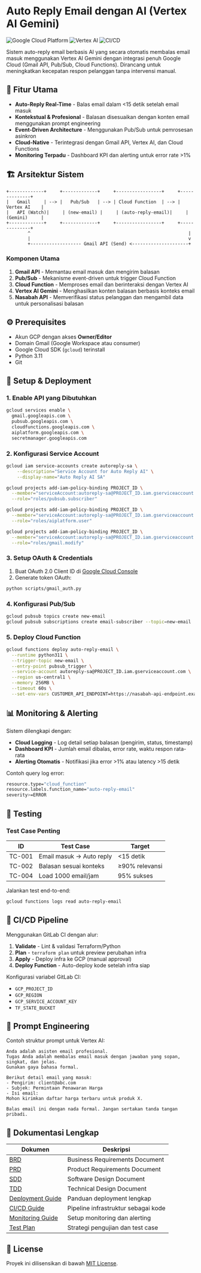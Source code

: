 # Auto Reply Email dengan AI (Vertex AI Gemini)

![Google Cloud Platform](https://img.shields.io/badge/GCP-Cloud_Functions-4285F4?logo=google-cloud)
![Vertex AI](https://img.shields.io/badge/Vertex_AI-Gemini-0F9D58?logo=google-cloud)
![CI/CD](https://img.shields.io/badge/CI_CD-GitLab_Flow-FC6D26?logo=gitlab)

Sistem auto-reply email berbasis AI yang secara otomatis membalas email masuk menggunakan Vertex AI Gemini dengan integrasi penuh Google Cloud (Gmail API, Pub/Sub, Cloud Functions). Dirancang untuk meningkatkan kecepatan respon pelanggan tanpa intervensi manual.

## 📌 Fitur Utama

- **Auto-Reply Real-Time** - Balas email dalam <15 detik setelah email masuk
- **Kontekstual & Profesional** - Balasan disesuaikan dengan konten email menggunakan prompt engineering
- **Event-Driven Architecture** - Menggunakan Pub/Sub untuk pemrosesan asinkron
- **Cloud-Native** - Terintegrasi dengan Gmail API, Vertex AI, dan Cloud Functions
- **Monitoring Terpadu** - Dashboard KPI dan alerting untuk error rate >1%

## 🏗️ Arsitektur Sistem

```
+-------------+     +-------------+     +-----------------+     +--------------+
|   Gmail     | --> |   Pub/Sub   | --> | Cloud Function  | --> | Vertex AI    |
|   API (Watch)|     | (new-email) |     | (auto-reply-email)|     | (Gemini)     |
+-------------+     +-------------+     +-----------------+     +--------------+
        ^                                                           |
        |                                                           v
        +------------------- Gmail API (Send) <---------------------+
```

### Komponen Utama
1. **Gmail API** - Memantau email masuk dan mengirim balasan
2. **Pub/Sub** - Mekanisme event-driven untuk trigger Cloud Function
3. **Cloud Function** - Memproses email dan berinteraksi dengan Vertex AI
4. **Vertex AI Gemini** - Menghasilkan konten balasan berbasis konteks email
5. **Nasabah API** - Memverifikasi status pelanggan dan mengambil data untuk personalisasi balasan

## ⚙️ Prerequisites

- Akun GCP dengan akses **Owner/Editor**
- Domain Gmail (Google Workspace atau consumer)
- Google Cloud SDK (`gcloud`) terinstall
- Python 3.11
- Git

## 🚀 Setup & Deployment

### 1. Enable API yang Dibutuhkan
```bash
gcloud services enable \
  gmail.googleapis.com \
  pubsub.googleapis.com \
  cloudfunctions.googleapis.com \
  aiplatform.googleapis.com \
  secretmanager.googleapis.com
```

### 2. Konfigurasi Service Account
```bash
gcloud iam service-accounts create autoreply-sa \
    --description="Service Account for Auto Reply AI" \
    --display-name="Auto Reply AI SA"

gcloud projects add-iam-policy-binding PROJECT_ID \
  --member="serviceAccount:autoreply-sa@PROJECT_ID.iam.gserviceaccount.com" \
  --role="roles/pubsub.subscriber"

gcloud projects add-iam-policy-binding PROJECT_ID \
  --member="serviceAccount:autoreply-sa@PROJECT_ID.iam.gserviceaccount.com" \
  --role="roles/aiplatform.user"

gcloud projects add-iam-policy-binding PROJECT_ID \
  --member="serviceAccount:autoreply-sa@PROJECT_ID.iam.gserviceaccount.com" \
  --role="roles/gmail.modify"
```

### 3. Setup OAuth & Credentials
1. Buat OAuth 2.0 Client ID di [Google Cloud Console](https://console.cloud.google.com/apis/credentials)
2. Generate token OAuth:
```bash
python scripts/gmail_auth.py
```

### 4. Konfigurasi Pub/Sub
```bash
gcloud pubsub topics create new-email
gcloud pubsub subscriptions create email-subscriber --topic=new-email
```

### 5. Deploy Cloud Function
```bash
gcloud functions deploy auto-reply-email \
  --runtime python311 \
  --trigger-topic new-email \
  --entry-point pubsub_trigger \
  --service-account autoreply-sa@PROJECT_ID.iam.gserviceaccount.com \
  --region us-central1 \
  --memory 256MB \
  --timeout 60s \
  --set-env-vars CUSTOMER_API_ENDPOINT=https://nasabah-api-endpoint.example.com,CUSTOMER_API_KEY=your-api-key
```

## 📊 Monitoring & Alerting

Sistem dilengkapi dengan:
- **Cloud Logging** - Log detail setiap balasan (pengirim, status, timestamp)
- **Dashboard KPI** - Jumlah email dibalas, error rate, waktu respon rata-rata
- **Alerting Otomatis** - Notifikasi jika error >1% atau latency >15 detik

Contoh query log error:
```bash
resource.type="cloud_function" 
resource.labels.function_name="auto-reply-email" 
severity>=ERROR
```

## 🧪 Testing

### Test Case Penting
| ID | Test Case | Target |
|----|-----------|--------|
| TC-001 | Email masuk → Auto reply | <15 detik |
| TC-002 | Balasan sesuai konteks | ≥90% relevansi |
| TC-004 | Load 1000 email/jam | 95% sukses |

Jalankan test end-to-end:
```bash
gcloud functions logs read auto-reply-email
```

## 🔄 CI/CD Pipeline

Menggunakan GitLab CI dengan alur:
1. **Validate** - Lint & validasi Terraform/Python
2. **Plan** - `terraform plan` untuk preview perubahan infra
3. **Apply** - Deploy infra ke GCP (manual approval)
4. **Deploy Function** - Auto-deploy kode setelah infra siap

Konfigurasi variabel GitLab CI:
- `GCP_PROJECT_ID`
- `GCP_REGION`
- `GCP_SERVICE_ACCOUNT_KEY`
- `TF_STATE_BUCKET`

## 📝 Prompt Engineering

Contoh struktur prompt untuk Vertex AI:
```text
Anda adalah asisten email profesional. 
Tugas Anda adalah membalas email masuk dengan jawaban yang sopan, singkat, dan jelas. 
Gunakan gaya bahasa formal.

Berikut detail email yang masuk:
- Pengirim: client@abc.com
- Subjek: Permintaan Penawaran Harga
- Isi email: 
Mohon kirimkan daftar harga terbaru untuk produk X.

Balas email ini dengan nada formal. Jangan sertakan tanda tangan pribadi.
```

## 📄 Dokumentasi Lengkap

| Dokumen | Deskripsi |
|---------|-----------|
| [BRD](brd.md) | Business Requirements Document |
| [PRD](prd.md) | Product Requirements Document |
| [SDD](sdd.md) | Software Design Document |
| [TDD](tdd.md) | Technical Design Document |
| [Deployment Guide](deployment.md) | Panduan deployment lengkap |
| [CI/CD Guide](cicd.md) | Pipeline infrastruktur sebagai kode |
| [Monitoring Guide](monitoring.md) | Setup monitoring dan alerting |
| [Test Plan](test_plan.md) | Strategi pengujian dan test case |

## 📜 License

Proyek ini dilisensikan di bawah [MIT License](LICENSE).
